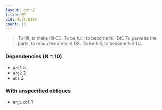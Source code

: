 ```yaml
---
layout: entry
title: གང་
vid: Hill:0198
count: 10
---
```

> To fill, to make fill CD\. To be full; to become full DK\. To pervade the parts, to reach the amount DS\. To be full, to become full TC\.


### Dependencies (N = 10)
* `arg1` 5
* `arg2` 2
* `obl` 2


### With unspecified obliques
* `arg1` `obl` 1
